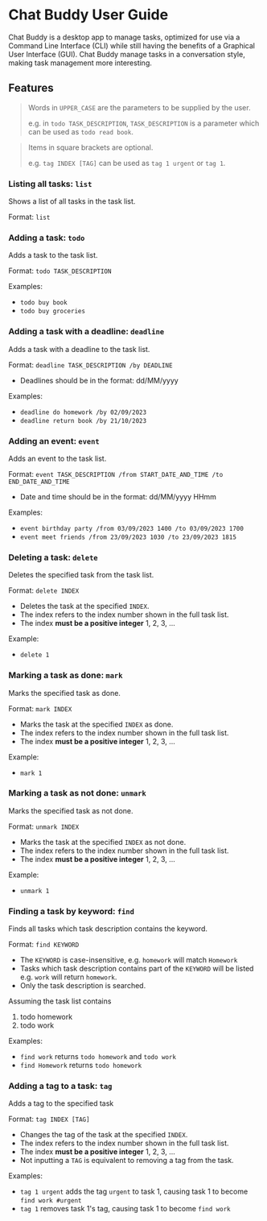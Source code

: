 # Chat Buddy User Guide

Chat Buddy is a desktop app to manage tasks, optimized for use via a Command Line Interface (CLI) while still having 
the benefits of a Graphical User Interface (GUI). Chat Buddy manage tasks in a conversation style, making task 
management more interesting. 

## Features 

> Words in `UPPER_CASE` are the parameters to be supplied by the user.
>
> e.g. in `todo TASK_DESCRIPTION`, `TASK_DESCRIPTION` is a parameter which can be used as `todo read book`.

> Items in square brackets are optional.
> 
> e.g. `tag INDEX [TAG]` can be used as `tag 1 urgent` or `tag 1`.

### Listing all tasks: `list`

Shows a list of all tasks in the task list.

Format: `list`

### Adding a task: `todo`

Adds a task to the task list.

Format: `todo TASK_DESCRIPTION`

Examples:
- `todo buy book`
- `todo buy groceries`

### Adding a task with a deadline: `deadline`

Adds a task with a deadline to the task list.

Format: `deadline TASK_DESCRIPTION /by DEADLINE`
- Deadlines should be in the format: dd/MM/yyyy

Examples:
- `deadline do homework /by 02/09/2023`
- `deadline return book /by 21/10/2023`

### Adding an event: `event`

Adds an event to the task list.

Format: `event TASK_DESCRIPTION /from START_DATE_AND_TIME /to END_DATE_AND_TIME`
- Date and time should be in the format: dd/MM/yyyy HHmm

Examples:
- `event birthday party /from 03/09/2023 1400 /to 03/09/2023 1700`
- `event meet friends /from 23/09/2023 1030 /to 23/09/2023 1815`

### Deleting a task: `delete`

Deletes the specified task from the task list.

Format: `delete INDEX`
- Deletes the task at the specified `INDEX`.
- The index refers to the index number shown in the full task list.
- The index **must be a positive integer** 1, 2, 3, ...

Example:
- `delete 1`

### Marking a task as done: `mark`

Marks the specified task as done.

Format: `mark INDEX`
- Marks the task at the specified `INDEX` as done.
- The index refers to the index number shown in the full task list.
- The index **must be a positive integer** 1, 2, 3, ...

Example:
- `mark 1`

### Marking a task as not done: `unmark`

Marks the specified task as not done.

Format: `unmark INDEX`
- Marks the task at the specified `INDEX` as not done.
- The index refers to the index number shown in the full task list.
- The index **must be a positive integer** 1, 2, 3, ...

Example:
- `unmark 1`

### Finding a task by keyword: `find`

Finds all tasks which task description contains the keyword.

Format: `find KEYWORD`
- The `KEYWORD` is case-insensitive, e.g. `homework` will match `Homework`
- Tasks which task description contains part of the `KEYWORD` will be listed e.g. `work` will return `homework`.
- Only the task description is searched.

Assuming the task list contains
1. todo homework
1. todo work

Examples:
- `find work` returns `todo homework` and `todo work`
- `find Homework` returns `todo homework`

### Adding a tag to a task: `tag`

Adds a tag to the specified task

Format: `tag INDEX [TAG]`
- Changes the tag of the task at the specified `INDEX`.
- The index refers to the index number shown in the full task list.
- The index **must be a positive integer** 1, 2, 3, ...
- Not inputting a `TAG` is equivalent to removing a tag from the task.

Examples:
- `tag 1 urgent` adds the tag `urgent` to task 1, causing task 1 to become `find work #urgent`
- `tag 1` removes task 1's tag, causing task 1 to become `find work`
